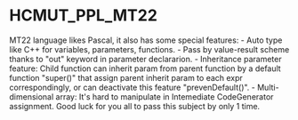 # HCMUT_PPL_MT22

MT22 language likes Pascal, it also has some special features: 
    - Auto type like C++ for variables, parameters, functions.
    - Pass by value-result scheme thanks to "out" keyword in parameter declararion.
    - Inheritance parameter feature: Child function can inherit param from parent function by a default function "super(<list of expr>)" that assign parent inherit param to each expr correspondingly, or can deactivate this feature "prevenDefault()".
    - Multi-dimensional array: It's hard to manipulate in Intemediate CodeGenerator assignment.
Good luck for you all to pass this subject by only 1 time.
